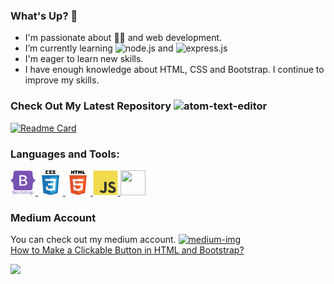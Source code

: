 ### What's Up? 👋

- I'm passionate about 👩‍💻 and web development.
- I’m currently learning <img src="https://upload.wikimedia.org/wikipedia/commons/thumb/d/d9/Node.js_logo.svg/1200px-Node.js_logo.svg.png" alt="node.js" width="36" height="20" > and <img src="https://expressjs.com/images/express-facebook-share.png" alt="express.js" width="45" height="20">
- I'm eager to learn new skills.
- I have enough knowledge about HTML, CSS and Bootstrap. I continue to improve my skills.

### Check Out My Latest Repository <img src="https://images.ctfassets.net/3prze68gbwl1/asset-17suaysk1qa1ki0/f2e825e764d2a94ffb0009b7342c5e9d/B62xj9FCUAA3YoC.png" alt="atom-text-editor" width="23" height="23">
[![Readme Card](https://github-readme-stats.vercel.app/api/pin/?username=gulinte&repo=Bootstrap-Cards)](https://github.com/gulinte/Bootstrap-Cards)
<h3 align="left">Languages and Tools:</h3>
<p align="left"> <a href="https://getbootstrap.com" target="_blank" rel="noreferrer"> <img src="https://raw.githubusercontent.com/devicons/devicon/master/icons/bootstrap/bootstrap-plain-wordmark.svg" alt="bootstrap" width="40" height="40"/> </a> <a href="https://www.w3schools.com/css/" target="_blank" rel="noreferrer"> <img src="https://raw.githubusercontent.com/devicons/devicon/master/icons/css3/css3-original-wordmark.svg" alt="css3" width="40" height="40"/> </a> <a href="https://www.w3.org/html/" target="_blank" rel="noreferrer"> <img src="https://raw.githubusercontent.com/devicons/devicon/master/icons/html5/html5-original-wordmark.svg" alt="html5" width="40" height="40"/> </a> <a href="https://developer.mozilla.org/en-US/docs/Web/JavaScript" target="_blank" rel="noreferrer"> <img src="https://raw.githubusercontent.com/devicons/devicon/master/icons/javascript/javascript-original.svg" alt="javascript" width="40" height="40"/> </a> <a href="https://jquery.com/"><img src="https://cdn.iconscout.com/icon/free/png-256/jquery-10-1175155.png" width="40" height="40" </img></a></p>

### Medium Account
You can check out my medium account. <a href="https://medium.com/@gulinte"><img src="https://play-lh.googleusercontent.com/hB9t3Z-mi284_49HA3nAuhO-W5Cyhje7r2P9McdgORoVCd-0SV54c12NMQWLHnqALw" alt="medium-img" width="23px" height="23px"></a><br> <a href="https://medium.com/@gulinte/how-to-make-a-clickable-button-in-html-and-bootstrap-471bcb4f1ed0">How to Make a Clickable Button in HTML and Bootstrap?</a>

<img align="left" src="https://github-readme-stats.vercel.app/api?username=gulinte&theme=buefy">
